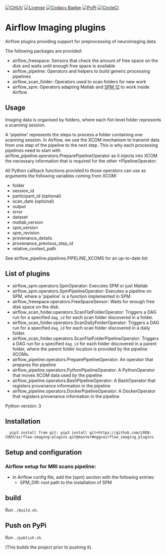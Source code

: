 [![CHUV](https://img.shields.io/badge/CHUV-LREN-AF4C64.svg)](https://www.unil.ch/lren/en/home.html) [![License](https://img.shields.io/badge/license-Apache--2.0-blue.svg)](https://github.com/LREN-CHUV/airflow-imaging-plugins/blob/master/LICENSE) [![Codacy Badge](https://api.codacy.com/project/badge/Grade/7a9c796392e4420495ee1fabd0fce9ae)](https://www.codacy.com/app/hbp-mip/airflow-imaging-plugins?utm_source=github.com&amp;utm_medium=referral&amp;utm_content=LREN-CHUV/airflow-imaging-plugins&amp;utm_campaign=Badge_Grade) [![PyPI](https://img.shields.io/pypi/v/airflow-imaging-plugins.svg)](https://pypi.python.org/pypi/airflow-imaging-plugins/) [![CircleCI](https://circleci.com/gh/HBPMedical/airflow-imaging-plugins.svg?style=svg)](https://circleci.com/gh/HBPMedical/airflow-imaging-plugins)

# Airflow Imaging plugins

Airflow plugins providing support for preprocessing of neuroimaging data.

The following packages are provided:

* airflow_freespace: Sensors that check the amount of free space on the disk and waits until enough free space is available
* airflow_pipeline: Operators and helpers to build generic processing pipelines
* airflow_scan_folder: Operators used to scan folders for new work
* airflow_spm: Operators adapting Matlab and [SPM 12](http://www.fil.ion.ucl.ac.uk/spm) to work inside Airflow

## Usage

Imaging data is organised by folders, where each fist-level folder represents a scanning session.

A 'pipeline' represents the steps to process a folder containing one scanning session.
In Airflow, we use the XCOM mechanism to transmit data from one step of the pipeline to the next step.
This is why each processing pipelines need to start with airflow_pipeline.operators.PreparePipelineOperator as it injects into XCOM the necessary information that is required for the other \*PipelineOperator:

All Python callback functions provided to those operators can use as arguments the following variables coming from XCOM:

* folder
* session_id
* participant_id (optional)
* scan_date (optional)
* output
* error
* dataset
* matlab_version
* spm_version
* spm_revision
* provenance_details
* provenance_previous_step_id
* relative_context_path

See airflow_pipeline.pipelines.PIPELINE_XCOMS for an up-to-date list

## List of plugins

* airflow_spm.operators.SpmOperator: Executes SPM or just Matlab
* airflow_spm.operators.SpmPipelineOperator: Executes a pipeline on SPM, where a 'pipeline' is a function implemented in SPM
* airflow_freespace.operators.FreeSpaceSensor: Waits for enough free disk space on the disk.
* airflow_scan_folder.operators.ScanFlatFolderOperator: Triggers a DAG run for a specified ``dag_id`` for each scan folder discovered in a folder.
* airflow_scan_folder.operators.ScanDailyFolderOperator: Triggers a DAG run for a specified ``dag_id`` for each scan folder discovered in a daily folder.
* airflow_scan_folder.operators.ScanFlatFolderPipelineOperator: Triggers a DAG run for a specified ``dag_id`` for each folder discovered in a parent folder, where the parent folder location is provided by the pipeline XCOMs.
* airflow_pipeline.operators.PreparePipelineOperator: An operator that prepares the pipeline
* airflow_pipeline.operators.PythonPipelineOperator: A PythonOperator that moves XCOM data used by the pipeline
* airflow_pipeline.operators.BashPipelineOperator: A BashOperator that registers provenance information in the pipeline
* airflow_pipeline.operators.DockerPipelineOperator: A DockerOperator that registers provenance information in the pipeline

Python version: 3

## Installation

```
  pip3 install from git: pip3 install git+https://github.com/LREN-CHUV/airflow-imaging-plugins.git@master#egg=airflow_imaging_plugins
```

## Setup and configuration

### Airflow setup for MRI scans pipeline:

* In Airflow config file, add the [spm] section with the following entries:
   * SPM_DIR: root path to the installation of SPM

## build

Run `./build.sh`.


## Push on PyPi

Run `./publish.sh`.

(This builds the project prior to pushing it).
